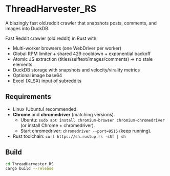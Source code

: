 # ThreadHarvester_RS

A blazingly fast old.reddit crawler that snapshots posts, comments, and images into DuckDB.

Fast Reddit crawler (old.reddit) in Rust with:
- Multi-worker browsers (one WebDriver per worker)
- Global RPM limiter + shared 429 cooldown + exponential backoff
- Atomic JS extraction (titles/selftext/images/comments) → no stale elements
- DuckDB storage with snapshots and velocity/virality metrics
- Optional image base64
- Excel (XLSX) input of subreddits

## Requirements

- Linux (Ubuntu) recommended.
- **Chrome** and **chromedriver** (matching versions).
  - Ubuntu: `sudo apt install chromium-browser chromium-chromedriver` (or install Chrome + chromedriver).
  - Start chromedriver: `chromedriver --port=9515` (keep running).
- Rust toolchain: `curl https://sh.rustup.rs -sSf | sh`

## Build

```bash
cd ThreadHarvester_RS
cargo build --release
